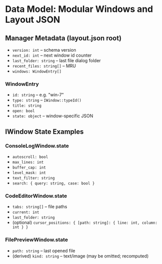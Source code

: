 # Data Model: Modular Windows and Layout JSON

## Manager Metadata (layout.json root)
- `version: int` – schema version
- `next_id: int` – next window id counter
- `last_folder: string` – last file dialog folder
- `recent_files: string[]` – MRU
- `windows: WindowEntry[]`

### WindowEntry
- `id: string` – e.g. "win-7"
- `type: string` – `IWindow::typeId()`
- `title: string`
- `open: bool`
- `state: object` – window-specific JSON

## IWindow State Examples

### ConsoleLogWindow.state
- `autoscroll: bool`
- `max_lines: int`
- `buffer_cap: int`
- `level_mask: int`
- `text_filter: string`
- `search: { query: string, case: bool }`

### CodeEditorWindow.state
- `tabs: string[]` – file paths
- `current: int`
- `last_folder: string`
- (optional) `cursor_positions: { [path: string]: { line: int, column: int } }`

### FilePreviewWindow.state
- `path: string` – last opened file
- (derived) `kind: string` – text/image (may be omitted; recomputed)

